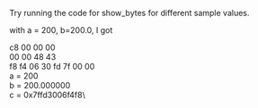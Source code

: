 Try running the code for show_bytes for different sample values.

 with a = 200, b=200.0, I got

c8 00 00 00\
00 00 48 43\
f8 f4 06 30 fd 7f 00 00\
a = 200\
b = 200.000000\
c = 0x7ffd3006f4f8\

```